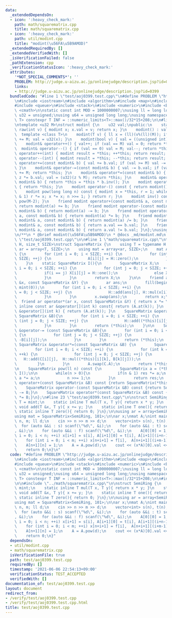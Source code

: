 ```yaml
---
data:
  _extendedDependsOn:
  - icon: ':heavy_check_mark:'
    path: math/squarematrix.cpp
    title: math/squarematrix.cpp
  - icon: ':heavy_check_mark:'
    path: util/modint.cpp
    title: "modint(\u56FA\u5B9AMOD)"
  _extendedRequiredBy: []
  _extendedVerifiedWith: []
  _isVerificationFailed: false
  _pathExtension: cpp
  _verificationStatusIcon: ':heavy_check_mark:'
  attributes:
    '*NOT_SPECIAL_COMMENTS*': ''
    PROBLEM: http://judge.u-aizu.ac.jp/onlinejudge/description.jsp?id=0399
    links:
    - http://judge.u-aizu.ac.jp/onlinejudge/description.jsp?id=0399
  bundledCode: "#line 1 \"test/aoj0399.test.cpp\"\n#define PROBLEM \"http://judge.u-aizu.ac.jp/onlinejudge/description.jsp?id=0399\"\
    \n#include <iostream>\n#include <algorithm>\n#include <map>\n#include <set>\n\
    #include <queue>\n#include <stack>\n#include <numeric>\n#include <bitset>\n#include\
    \ <cmath>\n\nstatic const int MOD = 1000000007;\nusing ll = long long;\nusing\
    \ u32 = unsigned;\nusing u64 = unsigned long long;\nusing namespace std;\n\ntemplate<class\
    \ T> constexpr T INF = ::numeric_limits<T>::max()/32*15+208;\n\n#line 1 \"util/modint.cpp\"\
    \ntemplate <u32 M>\nstruct modint {\n    u32 val;\npublic:\n    static modint\
    \ raw(int v) { modint x; x.val = v; return x; }\n    modint() : val(0) {}\n  \
    \  template <class T>\n    modint(T v) { ll x = (ll)(v%(ll)(M)); if (x < 0) x\
    \ += M; val = u32(x); }\n    modint(bool v) { val = ((unsigned int)(v) % M); }\n\
    \    modint& operator++() { val++; if (val == M) val = 0; return *this; }\n  \
    \  modint& operator--() { if (val == 0) val = M; val--; return *this; }\n    modint\
    \ operator++(int) { modint result = *this; ++*this; return result; }\n    modint\
    \ operator--(int) { modint result = *this; --*this; return result; }\n    modint&\
    \ operator+=(const modint& b) { val += b.val; if (val >= M) val -= M; return *this;\
    \ }\n    modint& operator-=(const modint& b) { val -= b.val; if (val >= M) val\
    \ += M; return *this; }\n    modint& operator*=(const modint& b) { u64 z = val;\
    \ z *= b.val; val = (u32)(z % M); return *this; }\n    modint& operator/=(const\
    \ modint& b) { return *this = *this * b.inv(); }\n    modint operator+() const\
    \ { return *this; }\n    modint operator-() const { return modint() - *this; }\n\
    \    modint pow(long long n) const { modint x = *this, r = 1; while (n) { if (n\
    \ & 1) r *= x; x *= x; n >>= 1; } return r; }\n    modint inv() const { return\
    \ pow(M-2); }\n    friend modint operator+(const modint& a, const modint& b) {\
    \ return modint(a) += b; }\n    friend modint operator-(const modint& a, const\
    \ modint& b) { return modint(a) -= b; }\n    friend modint operator*(const modint&\
    \ a, const modint& b) { return modint(a) *= b; }\n    friend modint operator/(const\
    \ modint& a, const modint& b) { return modint(a) /= b; }\n    friend bool operator==(const\
    \ modint& a, const modint& b) { return a.val == b.val; }\n    friend bool operator!=(const\
    \ modint& a, const modint& b) { return a.val != b.val; }\n};\nusing mint = modint<MOD>;\n\
    \n/**\n * @brief modint(\u56FA\u5B9AMOD)\n * @docs _md/modint.md\n */\n#line 21\
    \ \"test/aoj0399.test.cpp\"\n\n#line 1 \"math/squarematrix.cpp\"\ntemplate<class\
    \ H, size_t SIZE>\nstruct SquareMatrix {\n    using T = typename H::T;\n    using\
    \ ar = array<T, SIZE>;\n    using mat = array<ar, SIZE>;\n    mat A;\n    SquareMatrix()\
    \ {\n        for (int i = 0; i < SIZE; ++i) {\n            for (int j = 0; j <\
    \ SIZE; ++j) {\n                A[i][j] = H::zero();\n            }\n        }\n\
    \    }\n    static SquareMatrix I(){\n        SquareMatrix X;\n        for (int\
    \ i = 0; i < SIZE; ++i) {\n            for (int j = 0; j < SIZE; ++j) {\n    \
    \            if(i == j) X[i][j] = H::one();\n                else X[i][j] = H::zero();\n\
    \            }\n        }\n        return X;\n    }\n\n    friend ar operator*=(ar\
    \ &x, const SquareMatrix &Y) {\n        ar ans;\n        fill(begin(ans), end(ans),\
    \ mint(0));\n        for (int i = 0; i < SIZE; ++i) {\n            for (int j\
    \ = 0; j < SIZE; ++j) {\n                H::add(ans[j], H::mul(x[i], Y[i][j]));\n\
    \            }\n        }\n        x.swap(ans);\n        return x;\n    }\n  \
    \  friend ar operator*(ar x, const SquareMatrix &Y) { return x *= Y; }\n\n   \
    \ inline const ar &operator[](int k) const{ return (A.at(k)); }\n    inline ar\
    \ &operator[](int k) { return (A.at(k)); }\n    SquareMatrix &operator+= (const\
    \ SquareMatrix &B){\n        for (int i = 0; i < SIZE; ++i) {\n            for\
    \ (int j = 0; j < SIZE; ++j) {\n                H::add((*this)[i][j], B[i][j]);\n\
    \            }\n        }\n        return (*this);\n    }\n\n    SquareMatrix\
    \ &operator-= (const SquareMatrix &B){\n        for (int i = 0; i < SIZE; ++i)\
    \ {\n            for (int j = 0; j < SIZE; ++j) {\n                H::add((*this)[i][j],\
    \ -B[i][j]);\n            }\n        }\n        return (*this);\n    }\n\n   \
    \ SquareMatrix &operator*=(const SquareMatrix &B) {\n        SquareMatrix C{};\n\
    \        for (int i = 0; i < SIZE; ++i) {\n            for (int k = 0; k < SIZE;\
    \ ++k) {\n                for (int j = 0; j < SIZE; ++j) {\n                 \
    \   H::add(C[i][j],  H::mul((*this)[i][k], B[k][j]));\n                }\n   \
    \         }\n        }\n        A.swap(C.A);\n        return (*this);\n    }\n\
    \n    SquareMatrix pow(ll n) const {\n        SquareMatrix a = (*this), res =\
    \ I();\n\n        while(n > 0){\n            if(n & 1) res *= a;\n           \
    \ a *= a;\n            n >>= 1;\n        }\n        return res;\n    }\n    SquareMatrix\
    \ operator+(const SquareMatrix &B) const {return SquareMatrix(*this) += B;}\n\
    \    SquareMatrix operator-(const SquareMatrix &B) const {return SquareMatrix(*this)\
    \ -= B;}\n    SquareMatrix operator*(const SquareMatrix &B) const {return SquareMatrix(*this)\
    \ *= B;}\n};\n#line 23 \"test/aoj0399.test.cpp\"\n\nstruct SemiRing {\n    using\
    \ T = mint;\n    static inline T mul(T x, T y){ return x * y; }\n    static inline\
    \ void add(T &x, T y){ x += y; }\n    static inline T one(){ return 1; }\n   \
    \ static inline T zero(){ return 0; }\n};\n\nusing ar = array<SemiRing::T, 101>;\n\
    using mat = SquareMatrix<SemiRing, 101>;\n\nar x;\nmat A;\nint main() {\n    int\
    \ n, m; ll d;\n    cin >> n >> m >> d;\n    vector<int> s(n), t(n), f(m);\n  \
    \  for (auto &&i : s) scanf(\"%d\", &i);\n    for (auto &&i : t) scanf(\"%d\"\
    , &i);\n    for (auto &&i : f) scanf(\"%d\", &i);\n    A[0][0] = 1;\n    for (int\
    \ i = 0; i < n; ++i) x[i+1] = s[i], A[i+1][0] = t[i], A[i+1][(i+n-1)%n+1] = 1;\n\
    \    for (int i = 0; i < m; ++i) x[n+i+1] = f[i],  A[n+i+1][(i+m-1)%m+n+1] = 1;\n\
    \    A[n+1][n] = 1;\n    A = A.pow(d);\n    cout << (x*A)[0].val << \"\\n\";\n\
    \    return 0;\n}\n"
  code: "#define PROBLEM \"http://judge.u-aizu.ac.jp/onlinejudge/description.jsp?id=0399\"\
    \n#include <iostream>\n#include <algorithm>\n#include <map>\n#include <set>\n\
    #include <queue>\n#include <stack>\n#include <numeric>\n#include <bitset>\n#include\
    \ <cmath>\n\nstatic const int MOD = 1000000007;\nusing ll = long long;\nusing\
    \ u32 = unsigned;\nusing u64 = unsigned long long;\nusing namespace std;\n\ntemplate<class\
    \ T> constexpr T INF = ::numeric_limits<T>::max()/32*15+208;\n\n#include \"../util/modint.cpp\"\
    \n\n#include \"../math/squarematrix.cpp\"\n\nstruct SemiRing {\n    using T =\
    \ mint;\n    static inline T mul(T x, T y){ return x * y; }\n    static inline\
    \ void add(T &x, T y){ x += y; }\n    static inline T one(){ return 1; }\n   \
    \ static inline T zero(){ return 0; }\n};\n\nusing ar = array<SemiRing::T, 101>;\n\
    using mat = SquareMatrix<SemiRing, 101>;\n\nar x;\nmat A;\nint main() {\n    int\
    \ n, m; ll d;\n    cin >> n >> m >> d;\n    vector<int> s(n), t(n), f(m);\n  \
    \  for (auto &&i : s) scanf(\"%d\", &i);\n    for (auto &&i : t) scanf(\"%d\"\
    , &i);\n    for (auto &&i : f) scanf(\"%d\", &i);\n    A[0][0] = 1;\n    for (int\
    \ i = 0; i < n; ++i) x[i+1] = s[i], A[i+1][0] = t[i], A[i+1][(i+n-1)%n+1] = 1;\n\
    \    for (int i = 0; i < m; ++i) x[n+i+1] = f[i],  A[n+i+1][(i+m-1)%m+n+1] = 1;\n\
    \    A[n+1][n] = 1;\n    A = A.pow(d);\n    cout << (x*A)[0].val << \"\\n\";\n\
    \    return 0;\n}"
  dependsOn:
  - util/modint.cpp
  - math/squarematrix.cpp
  isVerificationFile: true
  path: test/aoj0399.test.cpp
  requiredBy: []
  timestamp: '2021-06-06 22:54:13+09:00'
  verificationStatus: TEST_ACCEPTED
  verifiedWith: []
documentation_of: test/aoj0399.test.cpp
layout: document
redirect_from:
- /verify/test/aoj0399.test.cpp
- /verify/test/aoj0399.test.cpp.html
title: test/aoj0399.test.cpp
---
```

